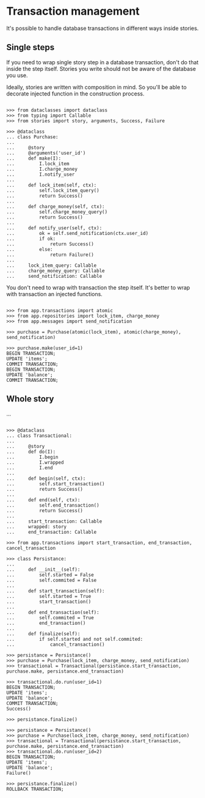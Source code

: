 # Transaction management

It's possible to handle database transactions in different ways inside stories.

## Single steps

If you need to wrap single story step in a database transaction, don't do that
inside the step itself. Stories you write should not be aware of the database
you use.

Ideally, stories are written with composition in mind. So you'll be able to
decorate injected function in the construction process.

```pycon

>>> from dataclasses import dataclass
>>> from typing import Callable
>>> from stories import story, arguments, Success, Failure

>>> @dataclass
... class Purchase:
...
...     @story
...     @arguments('user_id')
...     def make(I):
...         I.lock_item
...         I.charge_money
...         I.notify_user
...
...     def lock_item(self, ctx):
...         self.lock_item_query()
...         return Success()
...
...     def charge_money(self, ctx):
...         self.charge_money_query()
...         return Success()
...
...     def notify_user(self, ctx):
...         ok = self.send_notification(ctx.user_id)
...         if ok:
...             return Success()
...         else:
...             return Failure()
...
...     lock_item_query: Callable
...     charge_money_query: Callable
...     send_notification: Callable

```

You don't need to wrap with transaction the step itself. It's better to wrap
with transaction an injected functions.

```pycon

>>> from app.transactions import atomic
>>> from app.repositories import lock_item, charge_money
>>> from app.messages import send_notification

>>> purchase = Purchase(atomic(lock_item), atomic(charge_money), send_notification)

>>> purchase.make(user_id=1)
BEGIN TRANSACTION;
UPDATE 'items';
COMMIT TRANSACTION;
BEGIN TRANSACTION;
UPDATE 'balance';
COMMIT TRANSACTION;

```

## Whole story

...

```pycon

>>> @dataclass
... class Transactional:
...
...     @story
...     def do(I):
...         I.begin
...         I.wrapped
...         I.end
...
...     def begin(self, ctx):
...         self.start_transaction()
...         return Success()
...
...     def end(self, ctx):
...         self.end_transaction()
...         return Success()
...
...     start_transaction: Callable
...     wrapped: story
...     end_transaction: Callable

>>> from app.transactions import start_transaction, end_transaction, cancel_transaction

>>> class Persistance:
...
...     def __init__(self):
...         self.started = False
...         self.commited = False
...
...     def start_transaction(self):
...         self.started = True
...         start_transaction()
...
...     def end_transaction(self):
...         self.commited = True
...         end_transaction()
...
...     def finalize(self):
...         if self.started and not self.commited:
...             cancel_transaction()

>>> persistance = Persistance()
>>> purchase = Purchase(lock_item, charge_money, send_notification)
>>> transactional = Transactional(persistance.start_transaction, purchase.make, persistance.end_transaction)

>>> transactional.do.run(user_id=1)
BEGIN TRANSACTION;
UPDATE 'items';
UPDATE 'balance';
COMMIT TRANSACTION;
Success()

>>> persistance.finalize()

>>> persistance = Persistance()
>>> purchase = Purchase(lock_item, charge_money, send_notification)
>>> transactional = Transactional(persistance.start_transaction, purchase.make, persistance.end_transaction)
>>> transactional.do.run(user_id=2)
BEGIN TRANSACTION;
UPDATE 'items';
UPDATE 'balance';
Failure()

>>> persistance.finalize()
ROLLBACK TRANSACTION;

```
